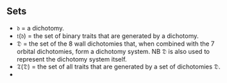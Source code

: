 ## Sets

- $\mathfrak{d}$ = a dichotomy.
- $\mathfrak{t}(\mathfrak{d})$ = the set of binary traits that are generated by a dichotomy.
- $\mathfrak{D}$ = the set of the 8 wall dichotomies that, when combined with the 7 orbital dichotomies, form a dichotomy system. NB $\mathfrak{D}$ is also used to represent the dichotomy system itself.
- $\mathfrak{T}(\mathfrak{D})$ = the set of all traits that are generated by a set of dichotomies $\mathfrak{D}$.
- 